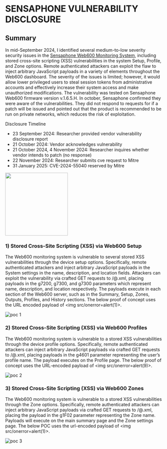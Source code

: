 # SENSAPHONE VULNERABILITY DISCLOSURE 

## Summary  

In mid-September 2024, I identified several medium-to-low severity security issues in the [Sensaphone Web600 Monitoring System](https://sensaphone.com/products/sensaphone-web600-monitoring-system), including stored cross-site scripting (XSS) vulnerabilities in the system Setup, Profile, and Zone options. Remote authenticated attackers can exploit the flaw to inject arbitrary JavaScript payloads in a variety of elements throughout the Web600 dashboard. The severity of the issues is limited; however, it would allow lower privileged users to steal session tokens from administrative accounts and effectively increase their system access and make unauthorized modifications. The vulnerability was tested on Sensaphone Web600 firmware version v.1.6.5.H. In october, Sensaphone confirmed they were aware of the vulnerabilities. They did not respond to requests for if a patch will be issued and pointed out that the product is recommended to be run on private networks, which reduces the risk of exploitation. 

Disclosure Timeline  
-  23 September 2024: Researcher provided vendor vulnerability disclosure report
-  21 October 2024: Vendor acknowledges vulnerability
-  21 October 2024, 4 November 2024: Researcher inquires whether vendor intends to patch (no response)
-  22 November 2024: Researcher submits cve request to Mitre
-  31 January 2025: CVE-2024-55040 reserved by Mitre

<img src="https://github.com/user-attachments/assets/b646e476-ba58-4925-a9b1-b66d5adee589" width="200" height="200">


### 1) Stored Cross-Site Scripting (XSS) via Web600 Setup  

The Web600 monitoring system is vulnerable to several stored XSS vulnerabilities through the device setup options. Specifically, remote authenticated attackers and inject arbitrary JavaScript payloads in the System settings in the name, description, and location fields. Attackers can exploit the vulnerability via crafted GET requests to /@.xml, placing payloads in the g7200, g7300, and g7300 parameters which represent name, description, and location respectively. The payloads execute in each section of the Web600 server, such as in the Summary, Setup, Zones, Outputs, Profiles, and History sections. The below proof of concept uses the URL encoded payload of <img src/onerror=alert(1)>.

![poc 1](https://github.com/user-attachments/assets/1323e67f-8550-43f9-aac4-823efc429a1c)

### 2) Stored Cross-Site Scripting (XSS) via Web600 Profiles  

The Web600 monitoring system is vulnerable to a stored XSS vulnerabilities through the device profile options. Specifically, remote authenticated attackers can inject arbitrary JavaScript payloads via crafted GET requests to /@.xml, placing payloads in the g4601 parameter representing the user’s profile name. The payload executes on the Profile page. The below proof of concept uses the URL-encoded payload of <img src/onerror=alert(9)>.  

![poc 2](https://github.com/user-attachments/assets/bf0a4c33-6c86-43bb-ae8c-293132b75bd1)  

### 3) Stored Cross-Site Scripting (XSS) via Web600 Zones  

The Web600 monitoring system is vulnerable to a stored XSS vulnerabilities through the Zone options. Specifically, remote authenticated attackers can inject arbitrary JavaScript payloads via crafted GET requests to /@.xml, placing the payload in the g1F02 parameter representing the Zone name. Payloads will execute on the main summary page and the Zone settings page. The below POC uses the url-encoded payload of <img src/onerror=alert(1)>.

![poc 3](https://github.com/user-attachments/assets/c55420e9-00d4-4f2b-9451-13bda56489fb)
